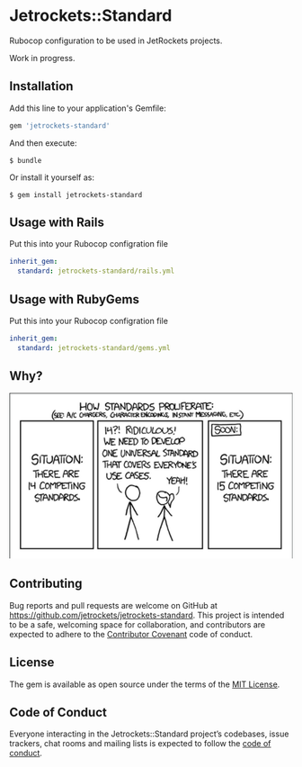 # Jetrockets::Standard

Rubocop configuration to be used in JetRockets projects.

Work in progress.

## Installation

Add this line to your application's Gemfile:

```ruby
gem 'jetrockets-standard'
```

And then execute:

    $ bundle

Or install it yourself as:

    $ gem install jetrockets-standard

## Usage with Rails

Put this into your Rubocop configration file

```yml
inherit_gem:
  standard: jetrockets-standard/rails.yml
```

## Usage with RubyGems

Put this into your Rubocop configration file

```yml
inherit_gem:
  standard: jetrockets-standard/gems.yml
```

## Why?

![Standards](./assets/standards.png?raw=true "Standards")


## Contributing

Bug reports and pull requests are welcome on GitHub at https://github.com/jetrockets/jetrockets-standard. This project is intended to be a safe, welcoming space for collaboration, and contributors are expected to adhere to the [Contributor Covenant](http://contributor-covenant.org) code of conduct.

## License

The gem is available as open source under the terms of the [MIT License](https://opensource.org/licenses/MIT).

## Code of Conduct

Everyone interacting in the Jetrockets::Standard project’s codebases, issue trackers, chat rooms and mailing lists is expected to follow the [code of conduct](https://github.com/jetrockets/jetrockets-standard/blob/master/CODE_OF_CONDUCT.md).
